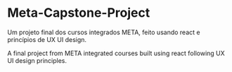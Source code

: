 # Meta-Capstone-Project
Um projeto final dos cursos integrados META, feito usando react e princípios de UX UI design.

A final project from META integrated courses built using react following UX UI design principles.

